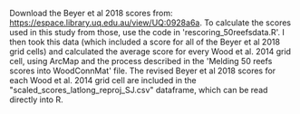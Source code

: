Download the Beyer et al 2018 scores from: https://espace.library.uq.edu.au/view/UQ:0928a6a.
To calculate the scores used in this study from those, use the code in 'rescoring_50reefsdata.R'.
I then took this data (which included a score for all of the Beyer et al 2018 grid cells) and calculated the average score for every Wood et al. 2014 grid cell, using ArcMap and the process described in the 'Melding 50 reefs scores into WoodConnMat' file.
The revised Beyer et al 2018 scores for each Wood et al. 2014 grid cell are included in the "scaled_scores_latlong_reproj_SJ.csv" dataframe, which can be read directly into R.
